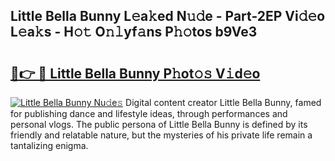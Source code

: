## Little Bella Bunny L𝚎a𝚔ed N𝚞𝚍e - Part-2EP Vi𝚍𝚎o L𝚎a𝚔s - H𝚘𝚝 O𝚗𝚕yf𝚊ns P𝚑𝚘tos b9Ve3

# <h2><a href="http://kf71tj.oniu.top/?m=Little+Bella+Bunny">🔗👉 🔴 Little Bella Bunny P𝚑ot𝚘𝚜 V𝚒d𝚎o</a></h2>

[![Little Bella Bunny Nu𝚍e𝚜](https://i.imgur.com/0qMVB7G.gif)](http://kf71tj.oniu.top/?m=Little+Bella+Bunny)
Digital content creator Little Bella Bunny, famed for publishing dance and lifestyle ideas, through performances and personal vlogs. The public persona of Little Bella Bunny is defined by its friendly and relatable nature, but the mysteries of his private life remain a tantalizing enigma.  
